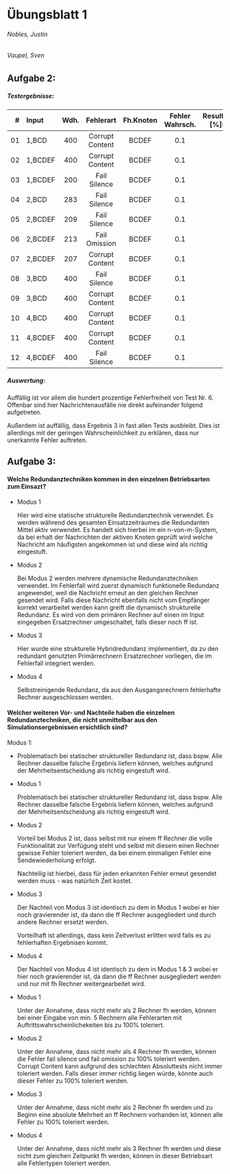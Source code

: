 # Übungsblatt 1
###### Nobles, Justin
###### Vaupel, Sven

## Aufgabe 2:

##### Testergebnisse:
| #  | Input   | Wdh. | Fehlerart       | Fh.Knoten | Fehler Wahrsch. | Result [%]: | 0   | 1   | 2   | 3   | 4   |
|---:|:--------|:----:|:---------------:|:---------:|:---------------:|------------:|:---:|:---:|:---:|:---:|:---:|
| 01 | 1,BCD   | 400  | Corrupt Content | BCDEF     | 0.1             |             | 3   | 69  | 13  | 0   | 15  |
| 02 | 1,BCDEF | 400  | Corrupt Content | BCDEF     | 0.1             |             | 1   | 92  | 2   | 0   | 5   |
| 03 | 1,BCDEF | 200  | Fail Silence    | BCDEF     | 0.1             |             | 1   | 92  | 0   | 0   | 7   |
| 04 | 2,BCD   | 283  | Fail Silence    | BCDEF     | 0.1             |             | 36  | 53  | 0   | 0   | 11  |
| 05 | 2,BCDEF | 209  | Fail Silence    | BCDEF     | 0.1             |             | 34  | 65  | 0   | 0   | 1   |
| 06 | 2,BCDEF | 213  | Fail Omission   | BCDEF     | 0.1             |             | 100 | 0   | 0   | 0   | 0   |
| 07 | 2,BCDEF | 207  | Corrupt Content | BCDEF     | 0.1             |             | 37  | 46  | 10  | 7   | 0   |
| 08 | 3,BCD   | 400  | Fail Silence    | BCDEF     | 0.1             |             | 5   | 90  | 0   | 0   | 5   |
| 09 | 3,BCD   | 400  | Corrupt Content | BCDEF     | 0.1             |             | 6   | 70  | 11  | 0   | 13  |
| 10 | 4,BCD   | 400  | Corrupt Content | BCDEF     | 0.1             |             | 5   | 27  | 5   | 0   | 63  |
| 11 | 4,BCDEF | 400  | Corrupt Content | BCDEF     | 0.1             |             | 0.5 | 59  | 7.5 | 0   | 33  |
| 12 | 4,BCDEF | 400  | Fail Silence    | BCDEF     | 0.1             |             | 0   | 61  | 0   | 0   | 39  |


##### Auswertung:

Auffällig ist vor allem die hundert prozentige Fehlerfreiheit von Test Nr. 6. Offenbar sind hier Nachrichtenausfälle nie direkt aufeinander folgend aufgetreten.

Außerdem ist auffällig, dass Ergebnis 3 in fast allen Tests ausbleibt. Dies ist allerdings mit der geringen Wahrscheinlichkeit zu erklären, dass nur unerkannte Fehler auftreten.


## Aufgabe 3:


#### Welche Redundanztechniken kommen in den einzelnen Betriebsarten zum Einsazt?

- Modus 1

  Hier wird eine statische strukturelle Redundanztechnik verwendet. Es werden während des gesamten Einsatzzeitraumes die Redundanten Mittel aktiv verwendet. Es handelt sich hierbei im ein n-von-m-System, da bei erhalt der Nachrichten der aktiven Knoten geprüft wird welche Nachricht am häufigsten angekommen ist und diese wird als richtig eingestuft.

- Modus 2

  Bei Modus 2 werden mehrere dynamische Redundanztechniken verwendet.
Im Fehlerfall wird zuerst dynamisch funktionelle Redundanz angewendet, weil die Nachricht erneut an den gleichen Rechner gesendet wird.
Falls diese Nachricht ebenfalls nicht vom Empfänger korrekt verarbeitet werden kann greift die dynamisch strukturelle Redundanz. Es wird von dem primären Rechner auf einen im Input eingegeben Ersatzrechner umgeschaltet, falls dieser noch ff ist.

- Modus 3

  Hier wurde eine strukturelle Hybridredundanz implementiert, da zu den redundant genutzten Primärrechnern Ersatzrechner vorliegen, die im Fehlerfall integriert werden.

- Modus 4

  Selbstreinigende Redundanz, da aus den Ausgangsrechnern fehlerhafte Rechner ausgeschlossen werden.


#### Welcher weiteren Vor- und Nachteile  haben die einzelnen Redundanztechniken, die nicht unmittelbar aus den Simulationsergebnissen ersichtlich sind?

Modus 1:
- Problematisch bei statischer struktureller Redundanz ist, dass bspw. Alle Rechner dasselbe falsche Ergebnis liefern können, welches aufgrund der Mehrheitsentscheidung als richtig eingestuft wird.

- Modus 1

  Problematisch bei statischer struktureller Redundanz ist, dass bspw. Alle Rechner dasselbe falsche Ergebnis liefern können, welches aufgrund der Mehrheitsentscheidung als richtig eingestuft wird.

- Modus 2

  Vorteil bei Modus 2 ist, dass selbst mit nur einem ff Rechner die volle Funktionalität zur Verfügung steht und selbst mit diesem einen Rechner gewisse Fehler toleriert werden, da bei einem einmaligen Fehler eine Sendewiederholung erfolgt.
  
  Nachteilig ist hierbei, dass für jeden erkannten Fehler erneut gesendet werden muss -  was natürlich Zeit kostet.

- Modus 3

  Der Nachteil von Modus 3 ist identisch zu dem in Modus 1 wobei er hier noch gravierender ist, da dann die ff Rechner ausgegliedert und durch andere Rechner ersetzt werden.

  Vorteilhaft ist allerdings, dass kein Zeitverlust erlitten wird falls es zu fehlerhaften Ergebnisen kommt.

- Modus 4

  Der Nachteil von Modus 4 ist identisch zu dem in Modus 1 & 3 wobei er hier noch gravierender ist, da dann die ff Rechner ausgegliedert werden und nur mit fh Rechner weitergearbeitet wird.

- Modus 1

  Unter der Annahme, dass nicht mehr als 2 Rechner fh werden, können bei einer Eingabe von min. 5 Rechnern alle Fehlerarten mit Auftrittswahrscheinlichekeiten bis zu 100% toleriert.

- Modus 2

  Unter der Annahme, dass nicht mehr als 4 Rechner fh werden, können die Fehler fail silence und fail omission zu 100% toleriert werden. Corrupt Content kann aufgrund des schlechten Absoluttests nicht immer toleriert werden. Falls dieser immer richtig liegen würde, könnte auch dieser Fehler zu 100% toleriert werden.

- Modus 3

  Unter der Annahme, dass nicht mehr als 2 Rechner fh werden und zu Beginn eine absolute Mehrheit an ff Rechnern vorhanden ist, können alle Fehler zu 100% toleriert werden.


- Modus 4

  Unter der Annahme, dass nicht mehr als 3 Rechner fh werden und diese nicht zum gleichen Zeitpunkt fh werden, können in dieser Betriebsart alle Fehlertypen toleriert werden.
